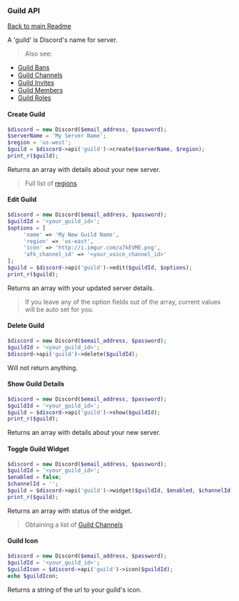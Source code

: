 ### Guild API
[Back to main Readme](README.md)

A 'guild' is Discord's name for server.

> Also see:
>
- [Guild Bans](Guild/Bans.md)
- [Guild Channels](Guild/Channels.md)
- [Guild Invites](Guild/Invites.md)
- [Guild Members](Guild/Members.md)
- [Guild Roles](Guild/Roles.md)
>

#### Create Guild

```php
$discord = new Discord($email_address, $password);
$serverName = 'My Server Name';
$region = 'us-west';
$guild = $discord->api('guild')->create($serverName, $region);
print_r($guild);
```

Returns an array with details about your new server.
  
> Full list of [regions](Regions.md)

#### Edit Guild

```php
$discord = new Discord($email_address, $password);
$guildId = '<your_guild_id>';
$options = [
     'name' => 'My New Guild Name',
     'region' => 'us-east',
     'icon' => 'http://i.imgur.com/a7kEVME.png',
     'afk_channel_id' => '<your_voice_channel_id>'
];
$guild = $discord->api('guild')->edit($guildId, $options);
print_r($guild);
```

Returns an array with your updated server details.

> If you leave any of the option fields out of the array, current values will be auto set for you.

#### Delete Guild

```php
$discord = new Discord($email_address, $password);
$guildId = '<your_guild_id>';
$discord->api('guild')->delete($guildId);
```

Will not return anything.

#### Show Guild Details

```php
$discord = new Discord($email_address, $password);
$guildId = '<your_guild_id>';
$guild = $discord->api('guild')->show($guildId);
print_r($guild);
```

Returns an array with details about your new server.

#### Toggle Guild Widget

```php
$discord = new Discord($email_address, $password);
$guildId = '<your_guild_id>';
$enabled = false;
$channelId = '';
$guild = $discord->api('guild')->widget($guildId, $enabled, $channelId);
print_r($guild);
```

Returns an array with status of the widget.

> Obtaining a list of [Guild Channels](Guild/Channels.md)

#### Guild Icon

```php
$discord = new Discord($email_address, $password);
$guildId = '<your_guild_id>';
$guildIcon = $discord->api('guild')->icon($guildId);
echo $guildIcon;
```

Returns a string of the url to your guild's icon.